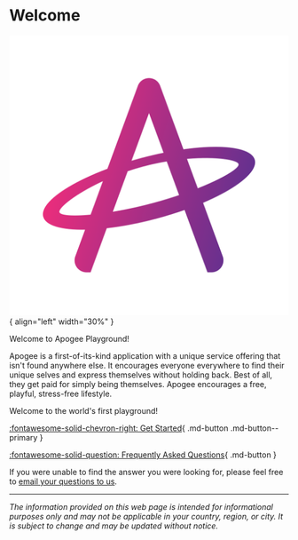 # Welcome

![Apogee Logo](./images/transparent-colored.png){ align="left" width="30%" }

Welcome to Apogee Playground!

Apogee is a first-of-its-kind application with a unique service offering that isn't found anywhere else. It encourages everyone everywhere to find their unique selves and express themselves without holding back. Best of all, they get paid for simply being  themselves. Apogee encourages a free, playful, stress-free lifestyle.

Welcome to the world's first playground!

[:fontawesome-solid-chevron-right: Get Started](Getting_Started/index.en.md){ .md-button .md-button--primary }

[:fontawesome-solid-question: Frequently Asked Questions](faq.en.md){ .md-button }

If you were unable to find the answer you were looking for, please feel free to [email your questions to us](mailto:contact@apogee.codes).

---

*The information provided on this web page is intended for informational purposes only and may not be applicable in your country, region, or city. It is subject to change and may be updated without notice.*
